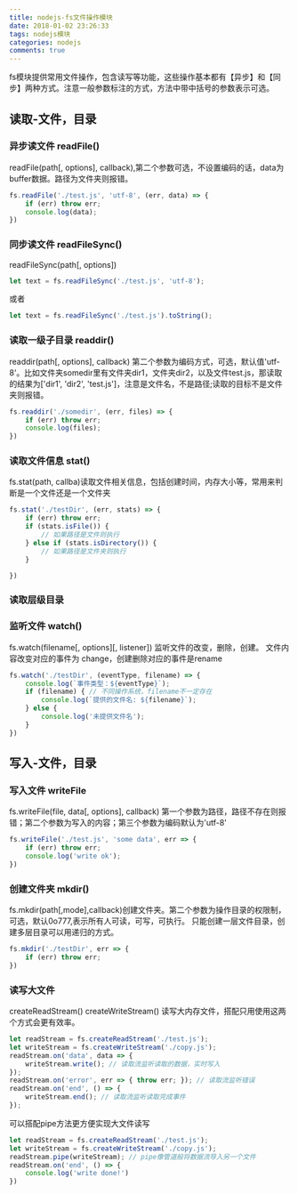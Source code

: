 ```yaml
---
title: nodejs-fs文件操作模块
date: 2018-01-02 23:26:33
tags: nodejs模块
categories: nodejs
comments: true
---
```


fs模块提供常用文件操作，包含读写等功能，这些操作基本都有【异步】和【同步】两种方式。注意一般参数标注的方式，方法中带中括号的参数表示可选。

## 读取-文件，目录

### 异步读文件 readFile()
readFile(path[, options], callback),第二个参数可选，不设置编码的话，data为buffer数据。路径为文件夹则报错。
```js
fs.readFile('./test.js', 'utf-8', (err, data) => {
    if (err) throw err;
    console.log(data);
})
```
<!-- more -->
### 同步读文件 readFileSync()
readFileSync(path[, options])
```js
let text = fs.readFileSync('./test.js', 'utf-8');
```
或者
```js
let text = fs.readFileSync('./test.js').toString();
```

### 读取一级子目录 readdir() 
readdir(path[, options], callback) 第二个参数为编码方式，可选，默认值'utf-8'。比如文件夹somedir里有文件夹dir1，文件夹dir2，以及文件test.js，那读取的结果为['dir1', 'dir2', 'test.js']，注意是文件名，不是路径;读取的目标不是文件夹则报错。
```js
fs.readdir('./somedir', (err, files) => {
    if (err) throw err;
    console.log(files);
})
```

### 读取文件信息 stat()
fs.stat(path, callba)读取文件相关信息，包括创建时间，内存大小等，常用来判断是一个文件还是一个文件夹
```js
fs.stat('./testDir', (err, stats) => {
    if (err) throw err;
    if (stats.isFile()) { 
        // 如果路径是文件则执行  
    } else if (stats.isDirectory()) {
        // 如果路径是文件夹则执行
    }

})
```
### 读取层级目录

### 监听文件 watch()
fs.watch(filename[, options][, listener]) 监听文件的改变，删除，创建。
文件内容改变对应的事件为 change，创建删除对应的事件是rename 

```js
fs.watch('./testDir', (eventType, filename) => {
    console.log(`事件类型：${eventType}`);
    if (filename) { // 不同操作系统，filename不一定存在
        console.log(`提供的文件名: ${filename}`);
    } else {
        console.log('未提供文件名');
    }
})
```

## 写入-文件，目录

### 写入文件 writeFile
fs.writeFile(file, data[, options], callback) 第一个参数为路径，路径不存在则报错；第二个参数为写入的内容；第三个参数为编码默认为'utf-8'
```js
fs.writeFile('./test.js', 'some data', err => {
    if (err) throw err;
    console.log('write ok');
})
```

### 创建文件夹 mkdir()
fs.mkdir(path[,mode],callback)创建文件夹。第二个参数为操作目录的权限制，可选，默认0o777,表示所有人可读，可写，可执行。
只能创建一层文件目录，创建多层目录可以用递归的方式。
```js
fs.mkdir('./testDir', err => {
    if (err) throw err;
})
```

### 读写大文件 
createReadStream() createWriteStream() 读写大内存文件，搭配只用使用这两个方式会更有效率。
```js
let readStream = fs.createReadStream('./test.js');
let writeStream = fs.createWriteStream('./copy.js');
readStream.on('data', data => { 
    writeStream.write(); // 读取流监听读取的数据，实时写入 
}); 
readStream.on('error', err => { throw err; }); // 读取流监听错误
readStream.on('end', () => { 
    writeStream.end(); // 读取流监听读取完成事件
}); 
```
可以搭配pipe方法更方便实现大文件读写
```js
let readStream = fs.createReadStream('./test.js');
let writeStream = fs.createWriteStream('./copy.js');
readStream.pipe(writeStream); // pipe像管道般将数据流导入另一个文件
readStream.on('end', () => { 
    console.log('write done!')
})
```

